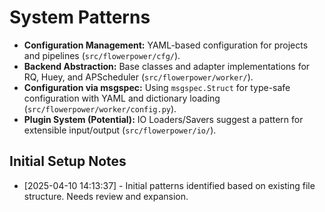 # System Patterns

*   **Configuration Management:** YAML-based configuration for projects and pipelines (`src/flowerpower/cfg/`).
*   **Backend Abstraction:** Base classes and adapter implementations for RQ, Huey, and APScheduler (`src/flowerpower/worker/`).
*   **Configuration via msgspec:** Using `msgspec.Struct` for type-safe configuration with YAML and dictionary loading (`src/flowerpower/worker/config.py`).
*   **Plugin System (Potential):** IO Loaders/Savers suggest a pattern for extensible input/output (`src/flowerpower/io/`).

## Initial Setup Notes

*   [2025-04-10 14:13:37] - Initial patterns identified based on existing file structure. Needs review and expansion.